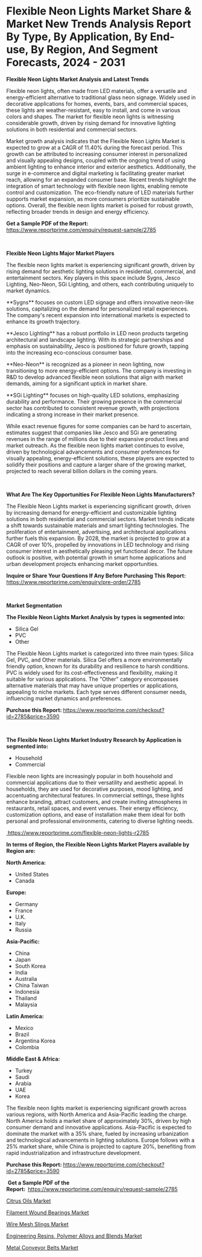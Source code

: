 <p><h1>Flexible Neon Lights Market Share & Market New Trends Analysis Report By Type, By Application, By End-use, By Region, And Segment Forecasts, 2024 - 2031</h1></p><p><strong>Flexible Neon Lights Market Analysis and Latest Trends</strong></p>
<p><p>Flexible neon lights, often made from LED materials, offer a versatile and energy-efficient alternative to traditional glass neon signage. Widely used in decorative applications for homes, events, bars, and commercial spaces, these lights are weather-resistant, easy to install, and come in various colors and shapes. The market for flexible neon lights is witnessing considerable growth, driven by rising demand for innovative lighting solutions in both residential and commercial sectors.</p><p>Market growth analysis indicates that the Flexible Neon Lights Market is expected to grow at a CAGR of 11.40% during the forecast period. This growth can be attributed to increasing consumer interest in personalized and visually appealing designs, coupled with the ongoing trend of using ambient lighting to enhance interior and exterior aesthetics. Additionally, the surge in e-commerce and digital marketing is facilitating greater market reach, allowing for an expanded consumer base. Recent trends highlight the integration of smart technology with flexible neon lights, enabling remote control and customization. The eco-friendly nature of LED materials further supports market expansion, as more consumers prioritize sustainable options. Overall, the flexible neon lights market is poised for robust growth, reflecting broader trends in design and energy efficiency.</p></p>
<p><strong>Get a Sample PDF of the Report:&nbsp;</strong> <a href="https://www.reportprime.com/enquiry/request-sample/2785">https://www.reportprime.com/enquiry/request-sample/2785</a></p>
<p>&nbsp;</p>
<p><strong>Flexible Neon Lights Major Market Players</strong></p>
<p><p>The flexible neon lights market is experiencing significant growth, driven by rising demand for aesthetic lighting solutions in residential, commercial, and entertainment sectors. Key players in this space include Sygns, Jesco Lighting, Neo-Neon, SGi Lighting, and others, each contributing uniquely to market dynamics.</p><p>**Sygns** focuses on custom LED signage and offers innovative neon-like solutions, capitalizing on the demand for personalized retail experiences. The company's recent expansion into international markets is expected to enhance its growth trajectory.</p><p>**Jesco Lighting** has a robust portfolio in LED neon products targeting architectural and landscape lighting. With its strategic partnerships and emphasis on sustainability, Jesco is positioned for future growth, tapping into the increasing eco-conscious consumer base.</p><p>**Neo-Neon** is recognized as a pioneer in neon lighting, now transitioning to more energy-efficient options. The company is investing in R&D to develop advanced flexible neon solutions that align with market demands, aiming for a significant uptick in market share.</p><p>**SGi Lighting** focuses on high-quality LED solutions, emphasizing durability and performance. Their growing presence in the commercial sector has contributed to consistent revenue growth, with projections indicating a strong increase in their market presence.</p><p>While exact revenue figures for some companies can be hard to ascertain, estimates suggest that companies like Jesco and SGi are generating revenues in the range of millions due to their expansive product lines and market outreach. As the flexible neon lights market continues to evolve, driven by technological advancements and consumer preferences for visually appealing, energy-efficient solutions, these players are expected to solidify their positions and capture a larger share of the growing market, projected to reach several billion dollars in the coming years.</p></p>
<p>&nbsp;</p>
<p><strong>What Are The Key Opportunities For Flexible Neon Lights Manufacturers?</strong></p>
<p><p>The Flexible Neon Lights market is experiencing significant growth, driven by increasing demand for energy-efficient and customizable lighting solutions in both residential and commercial sectors. Market trends indicate a shift towards sustainable materials and smart lighting technologies. The proliferation of entertainment, advertising, and architectural applications further fuels this expansion. By 2028, the market is projected to grow at a CAGR of over 10%, propelled by innovations in LED technology and rising consumer interest in aesthetically pleasing yet functional decor. The future outlook is positive, with potential growth in smart home applications and urban development projects enhancing market opportunities.</p></p>
<p><strong>Inquire or Share Your Questions If Any Before Purchasing This Report:</strong> <a href="https://www.reportprime.com/enquiry/pre-order/2785">https://www.reportprime.com/enquiry/pre-order/2785</a></p>
<p>&nbsp;</p>
<p><strong>Market Segmentation</strong></p>
<p><strong>The Flexible Neon Lights Market Analysis by types is segmented into:</strong></p>
<p><ul><li>Silica Gel</li><li>PVC</li><li>Other</li></ul></p>
<p><p>The Flexible Neon Lights market is categorized into three main types: Silica Gel, PVC, and Other materials. Silica Gel offers a more environmentally friendly option, known for its durability and resilience to harsh conditions. PVC is widely used for its cost-effectiveness and flexibility, making it suitable for various applications. The "Other" category encompasses alternative materials that may have unique properties or applications, appealing to niche markets. Each type serves different consumer needs, influencing market dynamics and preferences.</p></p>
<p><strong>Purchase this Report:&nbsp;</strong><a href="https://www.reportprime.com/checkout?id=2785&price=3590">https://www.reportprime.com/checkout?id=2785&price=3590</a></p>
<p>&nbsp;</p>
<p><strong>The Flexible Neon Lights Market Industry Research by Application is segmented into:</strong></p>
<p><ul><li>Household</li><li>Commercial</li></ul></p>
<p><p>Flexible neon lights are increasingly popular in both household and commercial applications due to their versatility and aesthetic appeal. In households, they are used for decorative purposes, mood lighting, and accentuating architectural features. In commercial settings, these lights enhance branding, attract customers, and create inviting atmospheres in restaurants, retail spaces, and event venues. Their energy efficiency, customization options, and ease of installation make them ideal for both personal and professional environments, catering to diverse lighting needs.</p></p>
<p><a href="https://www.reportprime.com/flexible-neon-lights-r2785">&nbsp;https://www.reportprime.com/flexible-neon-lights-r2785</a></p>
<p><strong>In terms of Region, the Flexible Neon Lights Market Players available by Region are:</strong></p>
<p>
    <p> <strong> North America: </strong>
        <ul>
            <li>United States</li>
            <li>Canada</li>
        </ul>
        </p> 
    <p> <strong> Europe: </strong>
        <ul>
            <li>Germany</li>
            <li>France</li>
            <li>U.K.</li>
            <li>Italy</li>
            <li>Russia</li>
        </ul>
        </p> 
    <p> <strong> Asia-Pacific: </strong>
        <ul>
            <li>China</li>
            <li>Japan</li>
            <li>South Korea</li>
            <li>India</li>
            <li>Australia</li>
            <li>China Taiwan</li>
            <li>Indonesia</li>
            <li>Thailand</li>
            <li>Malaysia</li>
        </ul>
        </p> 
    <p> <strong> Latin America: </strong>
        <ul>
            <li>Mexico</li>
            <li>Brazil</li>
            <li>Argentina Korea</li>
            <li>Colombia</li>
        </ul>
        </p> 
    <p> <strong> Middle East & Africa: </strong>
        <ul>
            <li>Turkey</li>
            <li>Saudi</li>
            <li>Arabia</li>
            <li>UAE</li>
            <li>Korea</li>
        </ul>
    </p>
    </p>
<p><p>The flexible neon lights market is experiencing significant growth across various regions, with North America and Asia-Pacific leading the charge. North America holds a market share of approximately 30%, driven by high consumer demand and innovative applications. Asia-Pacific is expected to dominate the market with a 35% share, fueled by increasing urbanization and technological advancements in lighting solutions. Europe follows with a 25% market share, while China is projected to capture 20%, benefiting from rapid industrialization and infrastructure development.</p></p>
<p><strong>Purchase this Report: </strong><a href="https://www.reportprime.com/checkout?id=2785&price=3590">https://www.reportprime.com/checkout?id=2785&price=3590</a></p>
<p>&nbsp;<strong>Get a Sample PDF of the Report:&nbsp;&nbsp;</strong><a href="https://www.reportprime.com/enquiry/request-sample/2785">https://www.reportprime.com/enquiry/request-sample/2785</a></p>
<p><strong></strong></p>
<p><p><a href="https://issuu.com/reportprime-2/docs/citrus-oils-market-size-2030.pptx_384f3d55d654c4">Citrus Oils Market</a></p><p><a href="https://www.linkedin.com/pulse/analyzing-key-drivers-filament-wound-bearings-market-trends-mehge?trackingId=GA2Xf0ecQ2iJMfDO%2FNLBNg%3D%3D">Filament Wound Bearings Market</a></p><p><a href="https://www.linkedin.com/pulse/wire-mesh-slings-market-research-report-exploring-size-riaee?trackingId=FAMnnAXSTDyGJepssb2qUQ%3D%3D">Wire Mesh Slings Market</a></p><p><a href="https://issuu.com/reportprime-2/docs/engineering-resins-polymer-alloys-a_e684664a43e46c">Engineering Resins, Polymer Alloys and Blends Market</a></p><p><a href="https://www.linkedin.com/pulse/metal-conveyor-belts-market-trends-strategic-insights-2024-wbzfe?trackingId=tlVUAnNwQ9CIaqKOZh0cSg%3D%3D">Metal Conveyor Belts Market</a></p></p>
